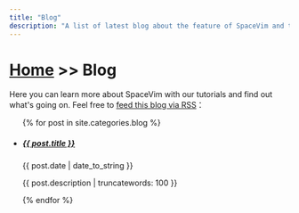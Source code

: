 ```yaml
---
title: "Blog"
description: "A list of latest blog about the feature of SpaceVim and tutorials of using vim."
---
```


# [Home](../) >> Blog

Here you can learn more about SpaceVim with our tutorials and find out what's
going on. Feel free to [feed this blog via RSS](../../feed.xml)：

<ul>
    {% for post in site.categories.blog %}
            <li>
               <h5><a href="{{ post.url }}">{{ post.title }}</a></h5>
               <span class="post-date">{{ post.date | date_to_string }}</span>
               <p>{{ post.description | truncatewords: 100 }}</p>
            </li>
    {% endfor %}
</ul>
